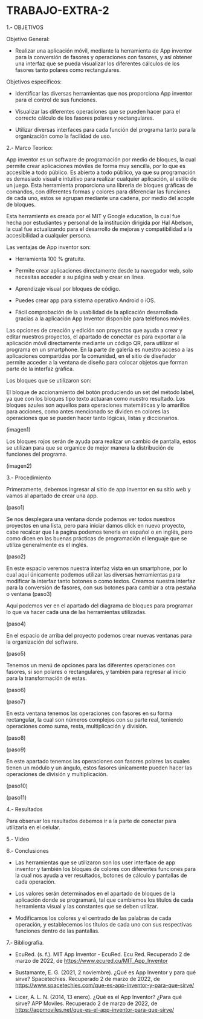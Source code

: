 # TRABAJO-EXTRA-2

1.- OBJETIVOS

Objetivo General:
- Realizar una aplicación móvil, mediante la herramienta de App inventor para la conversión de fasores y operaciones con fasores, y así obtener una interfaz que se pueda visualizar los diferentes cálculos de los fasores tanto polares como rectangulares.

Objetivos especificos:

- Identificar las diversas herramientas que nos proporciona App inventor para el control de sus funciones.

- Visualizar las diferentes operaciones que se pueden hacer para el correcto cálculo de los fasores polares y rectangulares.

- Utilizar diversas interfaces para cada función del programa tanto para la organización como la facilidad de uso.

2.- Marco Teorico:

App inventor es un software de programación por medio de bloques, la cual permite crear aplicaciones móviles de forma muy sencilla, por lo que es accesible a todo público. Es abierto a todo público, ya que su programación es demasiado visual e intuitivo para realizar cualquier aplicación, al estilo de un juego.
Esta herramienta proporciona una librería de bloques gráficas de comandos, con diferentes formas y colores para diferenciar las funciones de cada uno, estos se agrupan mediante una cadena, por medio del acople de bloques.

Esta herramienta es creada por el MIT y Google education, la cual fue hecha por estudiantes y personal de la institución dirigida por Hal Abelson, la cual fue actualizando para el desarrollo de mejoras y compatibilidad a la accesibilidad a cualquier persona.

Las ventajas de App inventor son:

- Herramienta 100 % gratuita. 

- Permite crear aplicaciones directamente desde tu navegador web, solo necesitas acceder a su página web y crear en línea. 

- Aprendizaje visual por bloques de código. 

- Puedes crear app para sistema operativo Android o iOS. 

- Fácil comprobación de la usabilidad de la aplicación desarrollada gracias a la aplicación App Inventor disponible para teléfonos móviles.


Las opciones de creación y edición son proyectos que ayuda a crear y editar nuestros proyectos, el apartado de conectar es para exportar a la aplicación móvil directamente mediante un código QR, para utilizar el programa en un smartphone.
En la parte de galería es nuestro acceso a las aplicaciones compartidas por la comunidad, en el sitio de diseñador permite acceder a la ventana de diseño para colocar objetos que forman parte de la interfaz gráfica.

Los bloques que se utilizaron son:

El bloque de accionamiento del botón produciendo un set del método label, ya que con los bloques tipo texto actuaran como nuestro resultado.
Los bloques azules son aquellos para operaciones matemáticas y lo amarillos para acciones, como antes mencionado se dividen en colores las operaciones que se pueden hacer tanto lógicas, listas y diccionarios.

(imagen1)

Los bloques rojos serán de ayuda para realizar un cambio de pantalla, estos se utilizan para que se organice de mejor manera la distribución de funciones del programa.

(imagen2)


3.- Procedimiento


Primeramente, debemos ingresar al sitio de app inventor en su sitio web y vamos al apartado de crear una app.

(paso1)

Se nos desplegara una ventana donde podemos ver todos nuestros proyectos en una lista, pero para iniciar damos click en nuevo proyecto, cabe recalcar que l a pagina podemos tenerla en español o en inglés, pero como dicen en las buenas prácticas de programación el lenguaje que se utiliza generalmente es el inglés.

(paso2)

En este espacio veremos nuestra interfaz vista en un smartphone, por lo cual aquí únicamente podemos utilizar las diversas herramientas para modificar la interfaz tanto botones o como textos.
Creamos nuestra interfaz para la conversión de fasores, con sus botones para cambiar a otra pestaña o ventana
(paso3)

Aquí podemos ver en el apartado del diagrama de bloques para programar lo que va hacer cada una de las herramientas utilizadas.

(paso4)

En el espacio de arriba del proyecto podemos crear nuevas ventanas para la organización del software.

(paso5)

Tenemos un menú de opciones para las diferentes operaciones con fasores, si son polares o rectangulares, y también para regresar al inicio para la transformación de estas.

(paso6)

(paso7)

En esta ventana tenemos las operaciones con fasores en su forma rectangular, la cual son números complejos con su parte real, teniendo operaciones como suma, resta, multiplicación y 
división.

(paso8)

(paso9)

En este apartado tenemos las operaciones con fasores polares las cuales tienen un módulo y un ángulo, estos fasores únicamente pueden hacer las operaciones de división y 
multiplicación.

(paso10)

(paso11)


4.- Resultados


Para observar los resultados debemos ir a la parte de conectar para utilizarla en el celular.

5.- Video





6.- Conclusiones

- Las herramientas que se utilizaron son los user interface de app inventor y también los bloques de colores con diferentes funciones para la cual nos ayuda a ver resultados, botones de cálculo y pantallas de cada operación.

- Los valores serán determinados en el apartado de bloques de la aplicación donde se programará, tal que cambiemos los títulos de cada herramienta visual y las constantes que se deben utilizar.

- Modificamos los colores y el centrado de las palabras de cada operación, y establecemos los títulos de cada uno con sus respectivas funciones dentro de las pantallas.


7.- Bibliografia.

- EcuRed. (s. f.). MIT App Inventor - EcuRed. Ecu Red. Recuperado 2 de marzo de 2022, de https://www.ecured.cu/MIT_App_Inventor

- Bustamante, E. G. (2021, 2 noviembre). ¿Qué es App Inventor y para qué sirve? Spacetechies. Recuperado 2 de marzo de 2022, de https://www.spacetechies.com/que-es-app-inventor-y-para-que-sirve/

- Licer, A. L. N. (2014, 13 enero). ¿Qué es el App Inventor? ¿Para qué sirve? APP Moviles. Recuperado 2 de marzo de 2022, de https://appmoviles.net/que-es-el-app-inventor-para-que-sirve/
